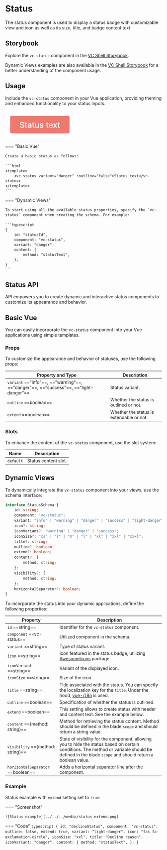 # Status

The status component is used to display a status badge with customizable view and icon as well as its size, title, and badge content text.

## Storybook

Explore the `vc-status` component in the [VC Shell Storybook](https://vc-shell-storybook.govirto.com/?path=/docs/atoms-vcstatus--docs).

Dynamic Views examples are also available in the [VC Shell Storybook](https://vc-shell-storybook.govirto.com/?path=/docs/dynamicviews-molecules-vcstatus--docs) for a better understanding of the component usage.

## Usage

Include the `vc-status` component in your Vue application, providing theming and enhanced functionality to your status inputs.

![vc-status](../../../media/status-basic.png)

=== "Basic Vue"

    Create a basic status as follows:

    ```html
    <template>
        <vc-status variant="danger" :outline="false">Status text</vc-status>
    </template>
    ```

=== "Dynamic Views"

    To start using all the available status properties, specify the `vc-status` component when creating the schema. For example:

    ```typescript
    {
        id: "statusId",
        component: "vc-status",
        variant: "danger",
        content: {
            method: "statusText",
        },
    }
    ```

## Status API

API empowers you to create dynamic and interactive status components to customize its appearance and behavior.

## Basic Vue

You can easily incorporate the `vc-status` component into your Vue applications using simple templates.

### Props

To customize the appearance and behavior of statuses, use the following props:

| Property and Type                                                                             | Description                                                |
| ----------------------------------------------------------------------------------------------| ---------------------------------------------------------- |
| `variant` =="info"==, =="warning"==, =="danger"==, =="success"==, =="light-danger"==| Status variant.                                            |
| `outline` ==boolean==                                                                       | Whether the status is outlined or not.                     |
| `extend` ==boolean==                                                                        | Whether the status is extendable or not.                   |

### Slots

To enhance the content of the `vc-status` component, use the slot system:

| Name      | Description                                                     |
| --------- | --------------------------------------------------------------- |
| `default` | Status content slot.                                            |


## Dynamic Views

To dynamically integrate the `vc-status` component into your views, use the schema interface:

```typescript
interface StatusSchema {
    id: string;
    component: "vc-status";
    variant: "info" | "warning" | "danger" | "success" | "light-danger";
    icon?: string;
    iconVariant?: "warning" | "danger" | "success";
    iconSize?: "xs" | "s" | "m" | "l" | "xl" | "xxl" | "xxxl";
    title?: string;
    outline?: boolean;
    extend?: boolean;
    content?: {
        method: string;
    };
    visibility?: {
        method: string;
    };
    horizontalSeparator?: boolean;
}
```

To incorporate the status into your dynamic applications, define the following properties:

| Property                              | Description                                                           |
| ------------------------------------- | --------------------------------------------------------------------  |
| `id` ==string==                     | Identifier for the `vc-status` component.                             |
| `component` ==vc-status==           | Utilized component in the schema.                                     |
| `variant` ==string==                | Type of status variant.                                              |
| `icon` ==string==                   | Icon featured in the status badge, utilizing [AwesomeIcons](https://fontawesome.com/) package. |
| `iconVariant` ==string==            | Variant of the displayed icon.                                       |
| `iconSize` ==string==               | Size of the icon.                                                     |
| `title` ==string==                  | Title associated with the status. You can specify the localization key for the `title`. Under the hood, [vue-i18n](https://kazupon.github.io/vue-i18n/) is used.                                    |
| `outline` ==boolean==               | Specification of whether the status is outlined.                     |
| `extend` ==boolean==                | This setting allows to create status with header and content text. See the example below. |
| `content` =={method: string}==      | Method for retrieving the status content. Method should be defined in the blade `scope` and should return a string value. |
| `visibility` =={method: string}==   | State of visibility for the component, allowing you to hide the status based on certain conditions. The method or variable should be defined in the blade `scope` and should return a boolean value. |
| `horizontalSeparator` ==boolean==       | Adds a horizontal separator line after the component. |

### Example

Status example with `extend` setting set to `true`:

=== "Screenshot"

    ![Status example](../../../media/status-extend.png)

=== "Code"
    ```typescript
    {
        id: "declineStatus",
        component: "vc-status",
        outline: false,
        extend: true,
        variant: "light-danger",
        icon: "fas fa-exclamation-circle",
        iconSize: "xxl",
        title: "Decline reason",
        iconVariant: "danger",
        content: {
            method: "statusText",
        },
    }
    ```
